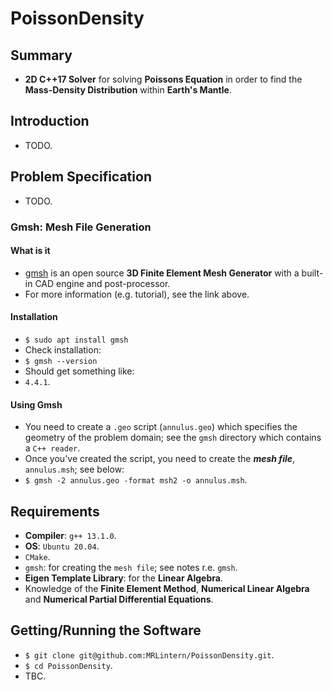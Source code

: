 # PoissonDensity
## Summary
* __2D C++17 Solver__ for solving __Poissons Equation__ in order to find the __Mass-Density Distribution__ within __Earth's Mantle__.

## Introduction
* TODO.

## Problem Specification
* TODO.

### Gmsh: Mesh File Generation
#### What is it
* [gmsh](https://Gmsh.info/) is an open source __3D Finite Element Mesh Generator__ with a built-in CAD engine and post-processor.
* For more information (e.g. tutorial), see the link above.
#### Installation
* `$ sudo apt install gmsh`
* Check installation:
* `$ gmsh --version`
* Should get something like:
* `4.4.1`.
#### Using Gmsh
* You need to create a `.geo` script (`annulus.geo`) which specifies the geometry of the problem domain; see the `gmsh` directory which contains a `C++ reader`.
* Once you've created the script, you need to create the ___mesh file___, `annulus.msh`; see below:
* `$ gmsh -2 annulus.geo -format msh2 -o annulus.msh`. 
## Requirements
* __Compiler__: `g++ 13.1.0`.
* __OS__: `Ubuntu 20.04`.
* `CMake`.
* `gmsh`: for creating the `mesh file`; see notes r.e. `gmsh`.
* __Eigen Template Library__: for the __Linear Algebra__.
* Knowledge of the __Finite Element Method__, __Numerical Linear Algebra__ and __Numerical Partial Differential Equations__.

## Getting/Running the Software
* `$ git clone git@github.com:MRLintern/PoissonDensity.git`.
* `$ cd PoissonDensity`.
* TBC.
